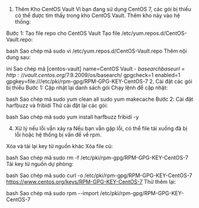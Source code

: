 1. Thêm Kho CentOS Vault
Vì bạn đang sử dụng CentOS 7, các gói bị thiếu có thể được tìm thấy trong kho CentOS Vault. Thêm kho này vào hệ thống:

Bước 1: Tạo file repo cho CentOS Vault
Tạo file /etc/yum.repos.d/CentOS-Vault.repo:

bash
Sao chép mã
sudo vi /etc/yum.repos.d/CentOS-Vault.repo
Thêm nội dung sau:

ini
Sao chép mã
[centos-vault]
name=CentOS Vault - $basearch
baseurl=http://vault.centos.org/7.9.2009/os/$basearch/
gpgcheck=1
enabled=1
gpgkey=file:///etc/pki/rpm-gpg/RPM-GPG-KEY-CentOS-7
2. Cài đặt các gói bị thiếu
Bước 1: Cập nhật lại danh sách gói
Chạy lệnh để cập nhật:

bash
Sao chép mã
sudo yum clean all
sudo yum makecache
Bước 2: Cài đặt harfbuzz và fribidi
Thử cài đặt lại các gói:

bash
Sao chép mã
sudo yum install harfbuzz fribidi -y

4. Xử lý nếu lỗi vẫn xảy ra
Nếu bạn vẫn gặp lỗi, có thể file tải xuống đã bị lỗi hoặc hệ thống bị vấn đề về rpm.

Xóa và tải lại key từ nguồn khác
Xóa file cũ:

bash
Sao chép mã
sudo rm -f /etc/pki/rpm-gpg/RPM-GPG-KEY-CentOS-7
Tải key từ nguồn dự phòng:

bash
Sao chép mã
sudo curl -o /etc/pki/rpm-gpg/RPM-GPG-KEY-CentOS-7 https://www.centos.org/keys/RPM-GPG-KEY-CentOS-7
Thử thêm lại:

bash
Sao chép mã
sudo rpm --import /etc/pki/rpm-gpg/RPM-GPG-KEY-CentOS-7
